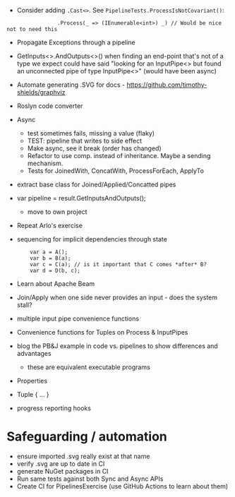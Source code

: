 - Consider adding `.Cast<>`. See `PipelineTests.ProcessIsNotCovariant()`:
```
                .Process(_ => (IEnumerable<int>) _) // Would be nice not to need this
```
- Propagate Exceptions through a pipeline
- GetInputs<>.AndOutputs<>() when finding an end-point that's not of a type we expect could have said "looking for an InputPipe<> but found an unconnected pipe of type InputPipe<>" (would have been async)
- Automate generating .SVG for docs - https://github.com/timothy-shields/graphviz
- Roslyn code converter
- Async
	- test sometimes fails, missing a value (flaky)
	- TEST: pipeline that writes to side effect
	- Make async, see it break (order has changed)
	- Refactor to use comp. instead of inheritance. Maybe a sending mechanism.
	- Tests for JoinedWith, ConcatWith, ProcessForEach, ApplyTo
- extract base class for Joined/Applied/Concatted pipes
- var pipeline = result.GetInputsAndOutputs();
	- move to own project
- Repeat Arlo's exercise
- sequencing for implicit dependencies through state
	```
		var a = A();
		var b = B(a); 
		var c = C(a); // is it important that C comes *after* B?
		var d = D(b, c);
	```
- Learn about Apache Beam
- Join/Apply when one side never provides an input - does the system stall?
- multiple input pipe convenience functions
- Convenience functions for Tuples on Process & InputPipes
- blog the PB&J example in code vs. pipelines to show differences and advantages
	- these are equivalent executable programs

- Properties
-  Tuple { ... } 
- progress reporting hooks


# Safeguarding / automation
- ensure imported .svg really exist at that name
- verify .svg are up to date in CI
- generate NuGet packages in CI
- Run same tests against both Sync and Async APIs
- Create CI for PipelinesExercise (use GitHub Actions to learn about them)